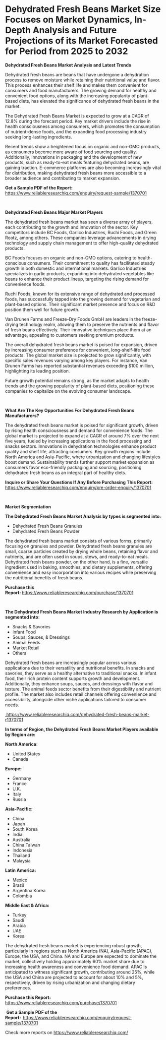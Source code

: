 <p><h1>Dehydrated Fresh Beans Market Size Focuses on Market Dynamics, In-Depth Analysis and Future Projections of its Market Forecasted for Period from 2025 to 2032</h1></p><p><strong>Dehydrated Fresh Beans Market Analysis and Latest Trends</strong></p>
<p><p>Dehydrated fresh beans are beans that have undergone a dehydration process to remove moisture while retaining their nutritional value and flavor. This process enhances their shelf life and makes them convenient for consumers and food manufacturers. The growing demand for healthy and convenient food options, along with the increasing popularity of plant-based diets, has elevated the significance of dehydrated fresh beans in the market.</p><p>The Dehydrated Fresh Beans Market is expected to grow at a CAGR of 12.8% during the forecast period. Key market drivers include the rise in health consciousness among consumers, which promotes the consumption of nutrient-dense foods, and the expanding food processing industry seeking long-lasting ingredients. </p><p>Recent trends show a heightened focus on organic and non-GMO products, as consumers become more aware of food sourcing and quality. Additionally, innovations in packaging and the development of new products, such as ready-to-eat meals featuring dehydrated beans, are gaining traction. E-commerce platforms are also becoming increasingly vital for distribution, making dehydrated fresh beans more accessible to a broader audience and contributing to market expansion.</p></p>
<p><strong>Get a Sample PDF of the Report:&nbsp;</strong> <a href="https://www.reliableresearchiq.com/enquiry/request-sample/1370701?utm_campaign=2247&utm_medium=2&utm_source=Github&utm_content=ia&utm_term=22032025&utm_id=dehydrated-fresh-beans">https://www.reliableresearchiq.com/enquiry/request-sample/1370701</a></p>
<p>&nbsp;</p>
<p><strong>Dehydrated Fresh Beans Major Market Players</strong></p>
<p><p>The dehydrated fresh beans market has seen a diverse array of players, each contributing to the growth and innovation of the sector. Key competitors include BC Foods, Garlico Industries, Ruchi Foods, and Green Rootz, among others. These companies leverage advancements in drying technology and supply chain management to offer high-quality dehydrated products.</p><p>BC Foods focuses on organic and non-GMO options, catering to health-conscious consumers. Their commitment to quality has facilitated steady growth in both domestic and international markets. Garlico Industries specializes in garlic products, expanding into dehydrated vegetables like beans to enhance their product lineup, targeting the rising demand for convenience foods. </p><p>Ruchi Foods, known for its extensive range of dehydrated and processed foods, has successfully tapped into the growing demand for vegetarian and plant-based options. Their significant market presence and focus on R&D position them well for future growth.</p><p>Van Drunen Farms and Freeze-Dry Foods GmbH are leaders in the freeze-drying technology realm, allowing them to preserve the nutrients and flavor of fresh beans effectively. Their innovative techniques place them at an advantage, appealing to customers seeking premium products.</p><p>The overall dehydrated fresh beans market is poised for expansion, driven by increasing consumer preference for convenient, long-shelf-life food products. The global market size is projected to grow significantly, with specific sales revenues varying among key players. For instance, Van Drunen Farms has reported substantial revenues exceeding $100 million, highlighting its leading position.</p><p>Future growth potential remains strong, as the market adapts to health trends and the growing popularity of plant-based diets, positioning these companies to capitalize on the evolving consumer landscape.</p></p>
<p>&nbsp;</p>
<p><strong>What Are The Key Opportunities For Dehydrated Fresh Beans Manufacturers?</strong></p>
<p><p>The dehydrated fresh beans market is poised for significant growth, driven by rising health consciousness and demand for convenience foods. The global market is projected to expand at a CAGR of around 7% over the next five years, fueled by increasing applications in the food processing and snacks sectors. Innovations in dehydration technologies enhance product quality and shelf life, attracting consumers. Key growth regions include North America and Asia-Pacific, where urbanization and changing lifestyles boost demand. Sustainability trends further support market expansion as consumers favor eco-friendly packaging and sourcing, positioning dehydrated fresh beans as an integral part of healthy diets.</p></p>
<p><strong>Inquire or Share Your Questions If Any Before Purchasing This Report:</strong> <a href="https://www.reliableresearchiq.com/enquiry/pre-order-enquiry/1370701?utm_campaign=2247&utm_medium=2&utm_source=Github&utm_content=ia&utm_term=22032025&utm_id=dehydrated-fresh-beans">https://www.reliableresearchiq.com/enquiry/pre-order-enquiry/1370701</a></p>
<p>&nbsp;</p>
<p><strong>Market Segmentation</strong></p>
<p><strong>The Dehydrated Fresh Beans Market Analysis by types is segmented into:</strong></p>
<p><ul><li>Dehydrated Fresh Beans Granules</li><li>Dehydrated Fresh Beans Powder</li></ul></p>
<p><p>The dehydrated fresh beans market consists of various forms, primarily focusing on granules and powder. Dehydrated fresh beans granules are small, coarse particles created by drying whole beans, retaining flavor and nutrients, and are often used in soups, stews, and ready-to-eat meals. Dehydrated fresh beans powder, on the other hand, is a fine, versatile ingredient used in baking, smoothies, and dietary supplements, offering convenience and easy incorporation into various recipes while preserving the nutritional benefits of fresh beans.</p></p>
<p><strong>Purchase this Report:&nbsp;</strong><a href="https://www.reliableresearchiq.com/purchase/1370701?utm_campaign=2247&utm_medium=2&utm_source=Github&utm_content=ia&utm_term=22032025&utm_id=dehydrated-fresh-beans">https://www.reliableresearchiq.com/purchase/1370701</a></p>
<p>&nbsp;</p>
<p><strong>The Dehydrated Fresh Beans Market Industry Research by Application is segmented into:</strong></p>
<p><ul><li>Snacks & Savories</li><li>Infant Food</li><li>Soups, Sauces, & Dressings</li><li>Animal Feeds</li><li>Market Retail</li><li>Others</li></ul></p>
<p><p>Dehydrated fresh beans are increasingly popular across various applications due to their versatility and nutritional benefits. In snacks and savories, they serve as a healthy alternative to traditional snacks. In infant food, their rich protein content supports growth and development. Additionally, they enhance soups, sauces, and dressings with flavor and texture. The animal feeds sector benefits from their digestibility and nutrient profile. The market also includes retail channels offering convenience and accessibility, alongside other niche applications tailored to consumer needs.</p></p>
<p><a href="https://www.reliableresearchiq.com/dehydrated-fresh-beans-market-r1370701?utm_campaign=2247&utm_medium=2&utm_source=Github&utm_content=ia&utm_term=22032025&utm_id=dehydrated-fresh-beans">&nbsp;https://www.reliableresearchiq.com/dehydrated-fresh-beans-market-r1370701</a></p>
<p><strong>In terms of Region, the Dehydrated Fresh Beans Market Players available by Region are:</strong></p>
<p>
    <p> <strong> North America: </strong>
        <ul>
            <li>United States</li>
            <li>Canada</li>
        </ul>
        </p> 
    <p> <strong> Europe: </strong>
        <ul>
            <li>Germany</li>
            <li>France</li>
            <li>U.K.</li>
            <li>Italy</li>
            <li>Russia</li>
        </ul>
        </p> 
    <p> <strong> Asia-Pacific: </strong>
        <ul>
            <li>China</li>
            <li>Japan</li>
            <li>South Korea</li>
            <li>India</li>
            <li>Australia</li>
            <li>China Taiwan</li>
            <li>Indonesia</li>
            <li>Thailand</li>
            <li>Malaysia</li>
        </ul>
        </p> 
    <p> <strong> Latin America: </strong>
        <ul>
            <li>Mexico</li>
            <li>Brazil</li>
            <li>Argentina Korea</li>
            <li>Colombia</li>
        </ul>
        </p> 
    <p> <strong> Middle East & Africa: </strong>
        <ul>
            <li>Turkey</li>
            <li>Saudi</li>
            <li>Arabia</li>
            <li>UAE</li>
            <li>Korea</li>
        </ul>
    </p>
    </p>
<p><p>The dehydrated fresh beans market is experiencing robust growth, particularly in regions such as North America (NA), Asia-Pacific (APAC), Europe, the USA, and China. NA and Europe are expected to dominate the market, collectively holding approximately 60% market share due to increasing health awareness and convenience food demand. APAC is anticipated to witness significant growth, contributing around 25%, while the USA and China are projected to account for about 10% and 5%, respectively, driven by rising urbanization and changing dietary preferences.</p></p>
<p><strong>Purchase this Report: </strong><a href="https://www.reliableresearchiq.com/purchase/1370701?utm_campaign=2247&utm_medium=2&utm_source=Github&utm_content=ia&utm_term=22032025&utm_id=dehydrated-fresh-beans">https://www.reliableresearchiq.com/purchase/1370701</a></p>
<p>&nbsp;<strong>Get a Sample PDF of the Report:&nbsp;&nbsp;</strong><a href="https://www.reliableresearchiq.com/enquiry/request-sample/1370701?utm_campaign=2247&utm_medium=2&utm_source=Github&utm_content=ia&utm_term=22032025&utm_id=dehydrated-fresh-beans">https://www.reliableresearchiq.com/enquiry/request-sample/1370701</a></p>
<p><strong></strong></p>
<p>Check more reports on <a href="https://www.reliableresearchiq.com/?utm_campaign=2247&utm_medium=2&utm_source=Github&utm_content=ia&utm_term=22032025&utm_id=dehydrated-fresh-beans">https://www.reliableresearchiq.com/</a></p>